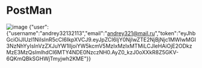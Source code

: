 # PostMan
![image](https://github.com/Andrey98Rusanov/PostMan/assets/116783225/76574fb9-2e2e-441b-998d-79a5bc9744ea)
{"user":{"username":"andrey32132113","email":"andrey321@mail.ru","token":"eyJhbGciOiJIUzI1NiIsInR5cCI6IkpXVCJ9.eyJpZCI6IjY0NjIwZTE2NjBjNjc1MWIwMGI3NzNhYyIsInVzZXJuYW1lIjoiYW5kcmV5MzIxMzIxMTMiLCJleHAiOjE2ODkzMzE3MzQsImlhdCI6MTY4NDE0NzczNH0.AyZ0_kzJ0oXXkR8Z5GKV-6QKmQBkSGHWjTmyjwh2KME"}}
